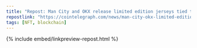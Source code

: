 ```yaml
---
title: "Repost: Man City and OKX release limited edition jerseys tied to rare NFTs"
repostlink: "https://cointelegraph.com/news/man-city-okx-limited-edition-jerseys-nfts"
tags: [NFT, blockchain]
---
```


{% include embed/linkpreview-repost.html %}
